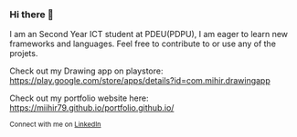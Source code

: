 ### Hi there 👋

I am an Second Year ICT student at PDEU(PDPU), I am eager to learn new frameworks and languages. 
Feel free to contribute to or use any of the projets.

Check out my Drawing app on playstore: https://play.google.com/store/apps/details?id=com.mihir.drawingapp

Check out my portfolio website here: https://miihir79.github.io/portfolio.github.io/

<sup>Connect with me on [LinkedIn](https://www.linkedin.com/in/mihirshah079)
